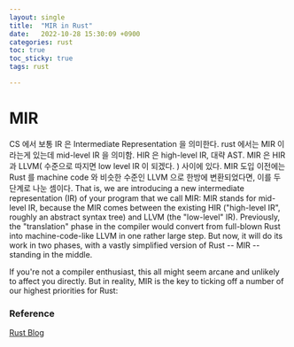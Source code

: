 ```yaml
---
layout: single
title:  "MIR in Rust"
date:   2022-10-28 15:30:09 +0900
categories: rust
toc: true
toc_sticky: true
tags: rust

---
```



# MIR

CS 에서 보통 IR 은 Intermediate Representation 을 의미한다. rust 에서는 MIR 이라는게 있는데 mid-level IR 을 의미함. HIR 은 high-level IR, 대략 AST.
MIR 은 HIR 과 LLVM( 수준으로 따지면 low level IR 이 되겠다. ) 사이에 있다. MIR 도입 이전에는 Rust 를 machine code 와 비슷한 수준인 LLVM 으로 한방에 변환되었다면,
이를 두 단계로 나눈 셈이다.
That is, we are introducing a new intermediate representation (IR) of your program that we call MIR: MIR stands for mid-level IR, because the MIR comes between the existing HIR ("high-level IR", roughly an abstract syntax tree) and LLVM (the "low-level" IR). Previously, the "translation" phase in the compiler would convert from full-blown Rust into machine-code-like LLVM in one rather large step. But now, it will do its work in two phases, with a vastly simplified version of Rust -- MIR -- standing in the middle.

If you're not a compiler enthusiast, this all might seem arcane and unlikely to affect you directly. But in reality, MIR is the key to ticking off a number of our highest priorities for Rust:


### Reference

[Rust Blog](https://blog.rust-lang.org/2016/04/19/MIR.html)
